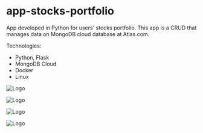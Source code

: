 # app-stocks-portfolio
App developed in Python for users' stocks portfolio.
This app is a CRUD that manages data on MongoDB cloud database at Atlas.com.

Technologies:
  - Python, Flask
  - MongoDB Cloud
  - Docker
  - Linux

![Logo](https://github.com/jamilvilela/app-stocks-portfolio/blob/master/images/app_login.png)

![Logo](https://github.com/jamilvilela/app-stocks-portfolio/blob/master/images/app_insert_stock_ticker.png)

![Logo](https://github.com/jamilvilela/app-stocks-portfolio/blob/master/images/app_mongodb.png)

![Logo](https://github.com/jamilvilela/app-stocks-portfolio/blob/master/images/app_docker.png)
